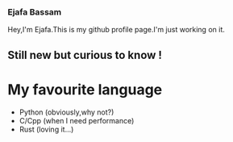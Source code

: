 ### Ejafa Bassam

Hey,I'm Ejafa.This is my github profile page.I'm just working on it.

## Still new but curious to know !

# My favourite language

* Python (obviously,why not?)
* C/Cpp  (when I need performance)
* Rust   (loving it...)
